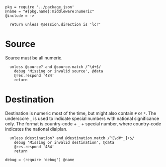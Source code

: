     pkg = require '../package.json'
    @name = "#{pkg.name}:middleware:numeric"
    @include = ->

      return unless @session.direction is 'lcr'

Source
======

Source must be all numeric.

      unless @source? and @source.match /^\d+$/
        debug 'Missing or invalid source', @data
        @res.respond '484'
        return

Destination
===========

Destination is numeric most of the time, but might also contain `#` or `*`.
The underscore `_` is used to indicate special numbers with national significance only. The format is country-code + `_` + special number, where country-code indicates the national dialplan.

      unless @destination? and @destination.match /^[\d#*_]+$/
        debug 'Missing or invalid destination', @data
        @res.respond '484'
        return

    debug = (require 'debug') @name

